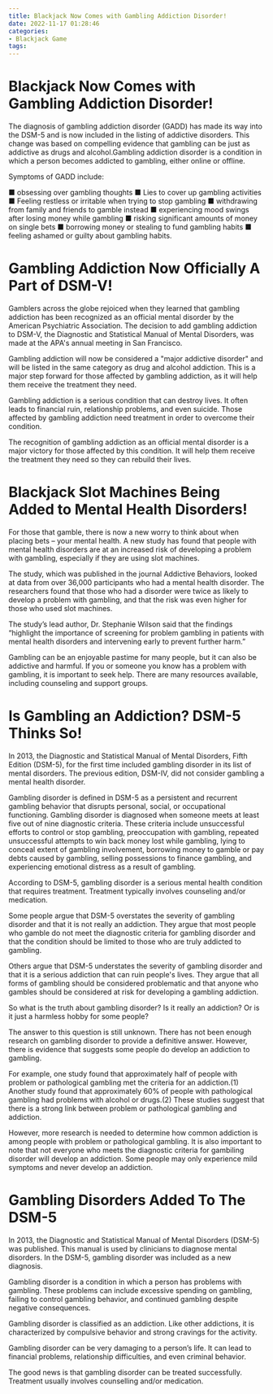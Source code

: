 ```yaml
---
title: Blackjack Now Comes with Gambling Addiction Disorder!
date: 2022-11-17 01:28:46
categories:
- Blackjack Game
tags:
---
```



#  Blackjack Now Comes with Gambling Addiction Disorder!

The diagnosis of gambling addiction disorder (GADD) has made its way into the DSM-5 and is now included in the listing of addictive disorders. This change was based on compelling evidence that gambling can be just as addictive as drugs and alcohol.Gambling addiction disorder is a condition in which a person becomes addicted to gambling, either online or offline.

Symptoms of GADD include:

■ obsessing over gambling thoughts
■ Lies to cover up gambling activities
■ Feeling restless or irritable when trying to stop gambling
■ withdrawing from family and friends to gamble instead
■ experiencing mood swings after losing money while gambling
■ risking significant amounts of money on single bets
■ borrowing money or stealing to fund gambling habits
■ feeling ashamed or guilty about gambling habits.

#  Gambling Addiction Now Officially A Part of DSM-V!

Gamblers across the globe rejoiced when they learned that gambling addiction has been recognized as an official mental disorder by the American Psychiatric Association. The decision to add gambling addiction to DSM-V, the Diagnostic and Statistical Manual of Mental Disorders, was made at the APA's annual meeting in San Francisco.

Gambling addiction will now be considered a "major addictive disorder" and will be listed in the same category as drug and alcohol addiction. This is a major step forward for those affected by gambling addiction, as it will help them receive the treatment they need.

Gambling addiction is a serious condition that can destroy lives. It often leads to financial ruin, relationship problems, and even suicide. Those affected by gambling addiction need treatment in order to overcome their condition.

The recognition of gambling addiction as an official mental disorder is a major victory for those affected by this condition. It will help them receive the treatment they need so they can rebuild their lives.

#  Blackjack Slot Machines Being Added to Mental Health Disorders!

For those that gamble, there is now a new worry to think about when placing bets – your mental health. A new study has found that people with mental health disorders are at an increased risk of developing a problem with gambling, especially if they are using slot machines.

The study, which was published in the journal Addictive Behaviors, looked at data from over 36,000 participants who had a mental health disorder. The researchers found that those who had a disorder were twice as likely to develop a problem with gambling, and that the risk was even higher for those who used slot machines.

The study’s lead author, Dr. Stephanie Wilson said that the findings “highlight the importance of screening for problem gambling in patients with mental health disorders and intervening early to prevent further harm.”

Gambling can be an enjoyable pastime for many people, but it can also be addictive and harmful. If you or someone you know has a problem with gambling, it is important to seek help. There are many resources available, including counseling and support groups.

#  Is Gambling an Addiction? DSM-5 Thinks So!

In 2013, the Diagnostic and Statistical Manual of Mental Disorders, Fifth Edition (DSM-5), for the first time included gambling disorder in its list of mental disorders. The previous edition, DSM-IV, did not consider gambling a mental health disorder.

Gambling disorder is defined in DSM-5 as a persistent and recurrent gambling behavior that disrupts personal, social, or occupational functioning. Gambling disorder is diagnosed when someone meets at least five out of nine diagnostic criteria. These criteria include unsuccessful efforts to control or stop gambling, preoccupation with gambling, repeated unsuccessful attempts to win back money lost while gambling, lying to conceal extent of gambling involvement, borrowing money to gamble or pay debts caused by gambling, selling possessions to finance gambling, and experiencing emotional distress as a result of gambling.

According to DSM-5, gambling disorder is a serious mental health condition that requires treatment. Treatment typically involves counseling and/or medication.

Some people argue that DSM-5 overstates the severity of gambling disorder and that it is not really an addiction. They argue that most people who gamble do not meet the diagnostic criteria for gambling disorder and that the condition should be limited to those who are truly addicted to gambling.

Others argue that DSM-5 understates the severity of gambling disorder and that it is a serious addiction that can ruin people's lives. They argue that all forms of gambling should be considered problematic and that anyone who gambles should be considered at risk for developing a gambling addiction.

So what is the truth about gambling disorder? Is it really an addiction? Or is it just a harmless hobby for some people?

The answer to this question is still unknown. There has not been enough research on gambling disorder to provide a definitive answer. However, there is evidence that suggests some people do develop an addiction to gambling.

For example, one study found that approximately half of people with problem or pathological gambling met the criteria for an addiction.(1) Another study found that approximately 60% of people with pathological gambling had problems with alcohol or drugs.(2) These studies suggest that there is a strong link between problem or pathological gambling and addiction.

However, more research is needed to determine how common addiction is among people with problem or pathological gambling. It is also important to note that not everyone who meets the diagnostic criteria for gambiling disorder will develop an addiction. Some people may only experience mild symptoms and never develop an addiction.


#  Gambling Disorders Added To The DSM-5

In 2013, the Diagnostic and Statistical Manual of Mental Disorders (DSM-5) was published. This manual is used by clinicians to diagnose mental disorders. In the DSM-5, gambling disorder was included as a new diagnosis.

Gambling disorder is a condition in which a person has problems with gambling. These problems can include excessive spending on gambling, failing to control gambling behavior, and continued gambling despite negative consequences.

Gambling disorder is classified as an addiction. Like other addictions, it is characterized by compulsive behavior and strong cravings for the activity.

Gambling disorder can be very damaging to a person’s life. It can lead to financial problems, relationship difficulties, and even criminal behavior.

The good news is that gambling disorder can be treated successfully. Treatment usually involves counselling and/or medication.